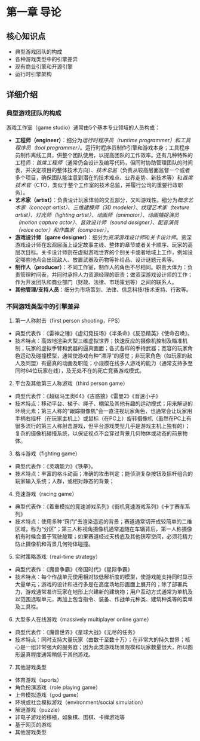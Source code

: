 
# 第一章 导论

## 核心知识点

- 典型游戏团队的构成
- 各种游戏类型中的引擎差异
- 现有商业引擎和开源引擎
- 运行时引擎架构

## 详细介绍

### 典型游戏团队的构成

游戏工作室（game studio）通常由5个基本专业领域的人员构成：

- **工程师（engineer）**：细分为*运行时程序员（runtime programmer）*和*工具程序员（tool programmer）*。运行时程序员制作引擎和游戏本身；工具程序员制作离线工具，供整个团队使用，以提高团队的工作效率。还有几种特殊的工程师：*首席工程师*（通常仍会设计及编写代码，但同时协助管理团队的时间表，并决定项目的整体技术方向）、*技术总监*（负责从较高层面监督一个或者多个项目，确保团队能注意到潜在的技术难点、业界走势、新技术等）和*首席技术官*（CTO，类似于整个工作室的技术总监，并履行公司的重要行政职务）。
- **艺术家（artist）**：负责设计玩家体验的交互部分，又叫游戏性。细分为*概念艺术家（concept artist）*、*三维建模师（3D modeler）*、*纹理艺术家（texture artist）*、*灯光师（lighting artist）*、*动画师（animator）*、*动画捕捉演员（motion capture actor）*、*音效设计师（sound designer）*、*配音演员（voice actor）*和*作曲家（composer）*。
- **游戏设计师（game designer）**：细分为*资深游戏设计师*和*关卡设计师*。资深游戏设计师在宏观层面上设定故事主线、整体的章节或者关卡顺序、玩家的高层次目标。关卡设计师则在虚拟游戏世界的个别关卡或者地域上工作，例如设定哪些地点会出现敌人、放置武器及药物等补给品、设计谜题元素等。
- **制作人（producer）**：不同工作室，制作人的角色不尽相同。职责大体为：负责管理时间表，并同时承担人力资源经理的职责；做资深游戏设计师的工作；作为开发团队和商业部门（财政、法律、市场策划等）之间的联系人。
- **其他管理/支持人员**：细分为市场策划、法律、信息科技/技术支持、行政等。

### 不同游戏类型中的引擎差异

1. 第一人称射击（first person shooting，FPS）

- 典型代表作：《雷神之锤》《虚幻竞技场》《半条命》《反恐精英》《使命召唤》。
- 技术特点：高效地渲染大型三维虚拟世界；快速反应的摄像机控制及瞄准机制；玩家的虚拟手臂和武器的逼真画面；各式各样的手持武器；宽容的玩家角色运动及碰撞模型，通常使游戏有种“漂浮”的感觉；非玩家角色（如玩家的敌人及同盟）有逼真的动画及职能；小规模在线多人游戏的能力（通常支持多至同时64位玩家在线），及无处不在的死亡竞赛游戏模式。

2. 平台及其他第三人称游戏（third person game）

- 典型代表作：《超级马里奥64》《古惑狼》《雷曼2》《音速小子》
- 技术特点：移动平台、梯子、绳子、棚架及其他有趣的运动模式；用来解谜的环境元素；第三人称的“跟踪摄像机”会一直注视玩家角色，也通常会让玩家用手柄右摇杆（在玩家主机上）或鼠标（在PC上）旋转摄像机（虽然在PC上有很多流行的第三人称射击游戏，但平台游戏类型几乎是游戏主机上独有的）；复杂的摄像机碰撞系统，以保证视点不会穿过背景几何物体或动态的前景物体。

3. 格斗游戏（fighting game）

- 典型代表作：《灵魂能力》《铁拳》。
- 技术特点：丰富的格斗动画；准确的攻击判定；能侦测复杂按钮及摇杆组合的玩家输入系统；人群，或相对静态的背景；

4. 竞速游戏（racing game）

- 典型代表作：《着重模拟的竞速游戏系列》《街机竞速游戏系列》《卡丁赛车系列》
- 技术特点：使用多种“窍门”去渲染遥远的背景；赛道通常切开成较简单的二维区域，称为“分区”；第三人称视角摄像机通常追随在车辆背后，第一人称摄像机有时候会置于驾驶舱理；如果赛道经过天桥底及其他狭窄空间，必须花精力防止摄像机和背景几何物体碰撞。

5. 实时策略游戏（real-time strategy）

- 典型代表作：《魔兽争霸》《帝国时代》《星际争霸》
- 技术特点：每个作战单元使用相对较低解析度的模型，使游戏能支持同时显示大量单元；游戏的设计和进行多是在高度场地形画面上展开的；除了部署兵力，游戏通常准许玩家在地形上兴建新的建筑物；用户互动方式通常为单机及以范围选取单元，再加上包含指令、装备、作战单元种类、建筑种类等的菜单及工具栏。

6. 大型多人在线游戏（massively multiplayer online game）

- 典型代表作：《魔兽世界》《星球大战》《无尽的任务》
- 技术特点：同时支持大量玩家（由数千至数十万）；在非常大的持久世界；核心是一组非常强大的服务器；因为此类游戏场景规模和玩家数量很大，所以图形逼真程度通常稍低于其他游戏。

7. 其他游戏类型

- 体育游戏（sports）
- 角色扮演游戏（role playing game）
- 上帝模拟游戏（god game）
- 环境或社会模拟游戏（environment/social simulation）
- 解谜游戏（puzzle）
- 非电子游戏的移植，如象棋、围棋、卡牌游戏等
- 基于网页的游戏
- 其他游戏类型
